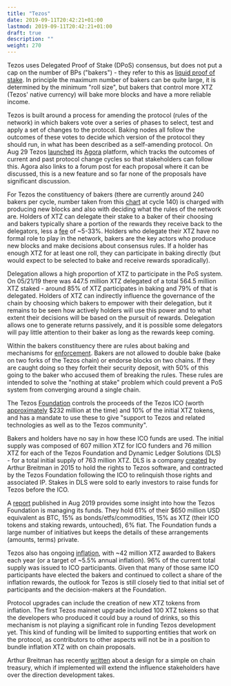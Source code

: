 ```yaml
---
title: "Tezos"
date: 2019-09-11T20:42:21+01:00
lastmod: 2019-09-11T20:42:21+01:00
draft: true
description: ""
weight: 270
---
```


Tezos uses Delegated Proof of Stake (DPoS) consensus, but does not put a cap on the number of BPs ("bakers") - they refer to this as [liquid proof of stake](https://medium.com/tezos/liquid-proof-of-stake-aec2f7ef1da7). In principle the maximum number of bakers can be quite large, it is determined by the minimum "roll size", but bakers that control more XTZ (Tezos' native currency) will bake more blocks and have a more reliable income.

Tezos is built around a process for amending the protocol (rules of the network) in which bakers vote over a series of phases to select, test and apply a set of changes to the protocol. Baking nodes all follow the outcomes of these votes to decide which version of the protocol they should run, in what has been described as a self-amending protocol. On Aug 29 Tezos [launched](https://medium.com/@tezosagora/enter-agora-c9e545ce4862) its [Agora](https://www.tezosagora.org/) platform, which tracks the outcomes of current and past protocol change cycles so that stakeholders can follow this. Agora also links to a forum post for each proposal where it can be discussed, this is a new feature and so far none of the proposals have significant discussion.

For Tezos the constituency of bakers (there are currently around 240 bakers per cycle, number taken from this [chart](https://tzscan.io/charts_bakers) at cycle 140) is charged with producing new blocks and also with deciding what the rules of the network are. Holders of XTZ can delegate their stake to a baker of their choosing and bakers typically share a portion of the rewards they receive back to the delegators, less a [fee](https://mytezosbaker.com/) of ~5-33%. Holders who delegate their XTZ have no formal role to play in the network, bakers are the key actors who produce new blocks and make decisions about consensus rules. If a holder has enough XTZ for at least one roll, they can participate in baking directly (but would expect to be selected to bake and receive rewards sporadically).

Delegation allows a high proportion of XTZ to participate in the PoS system. On 05/21/19 there was 447.5 million XTZ delegated of a total 564.5 million XTZ staked - around 85% of XTZ participates in baking and 79% of that is delegated. Holders of XTZ can indirectly influence the governance of the chain by choosing which bakers to empower with their delegation, but it remains to be seen how actively holders will use this power and to what extent their decisions will be based on the pursuit of rewards. Delegation allows one to generate returns passively, and it is possible some delegators will pay little attention to their baker as long as the rewards keep coming.

Within the bakers constituency there are rules about baking and mechanisms for [enforcement](https://medium.com/@Tezzigator/tezos-baking-your-bonds-their-risks-78d90d47296). Bakers are not allowed to double bake (bake on two forks of the Tezos chain) or endorse blocks on two chains. If they are caught doing so they forfeit their security deposit, with 50% of this going to the baker who accused them of breaking the rules. These rules are intended to solve the "nothing at stake" problem which could prevent a PoS system from converging around a single chain.

The Tezos [Foundation](https://tezos.foundation/) controls the proceeds of the Tezos ICO (worth [approximately](https://cointelegraph.com/news/the-history-of-tezos-the-infamous-ico-trying-to-rebound-amidst-lawsuits-and-disputes) $232 million at the time) and 10% of the initial XTZ tokens, and has a mandate to use these to give "support to Tezos and related technologies as well as to the Tezos community". 

Bakers and holders have no say in how these ICO funds are used. The initial supply was composed of 607 million XTZ for ICO funders and 76 million XTZ for each of the Tezos Foundation and Dynamic Ledger Solutions (DLS) - for a total initial supply of 763 million XTZ. DLS is a company [created](https://cointelegraph.com/news/the-history-of-tezos-the-infamous-ico-trying-to-rebound-amidst-lawsuits-and-disputes) by Arthur Breitman in 2015 to hold the rights to Tezos software, and contracted by the Tezos Foundation following the ICO to relinquish those rights and associated IP. Stakes in DLS were sold to early investors to raise funds for Tezos before the ICO. 

A [report](https://tezos.foundation/wp-content/uploads/2019/08/Tezos-Foundation-Biannual-Update-August-2019.pdf) published in Aug 2019 provides some insight into how the Tezos Foundation is managing its funds. They hold 61% of their $650 million USD equivalent as BTC, 15% as bonds/etfs/commodities, 15% as XTZ (their ICO tokens and staking rewards, untouched), 6% fiat. The Foundation funds a large number of initiatives but keeps the details of these arrangements (amounts, terms) private.

Tezos also has ongoing [inflation](https://messari.io/asset/tezos), with ~42 million XTZ awarded to Bakers each year (or a target of ~5.5% annual inflation). 96% of the current total supply was issued to ICO participants. Given that many of those same ICO participants have elected the bakers and continued to collect a share of the inflation rewards, the outlook for Tezos is still closely tied to that initial set of participants and the decision-makers at the Foundation.

Protocol upgrades can include the creation of new XTZ tokens from inflation. The first Tezos mainnet upgrade included 100 XTZ tokens so that the developers who produced it could buy a round of drinks, so this mechanism is not playing a significant role in funding Tezos development yet. This kind of funding will be limited to supporting entities that work on the protocol, as contributors to other aspects will not be in a position to bundle inflation XTZ with on chain proposals.

Arthur Breitman has recently [written](https://medium.com/@arthurb/potential-design-for-a-simple-and-evolvable-on-chain-treasury-77cfe2176423) about a design for a simple on chain treasury, which if implemented will extend the influence stakeholders have over the direction development takes.
